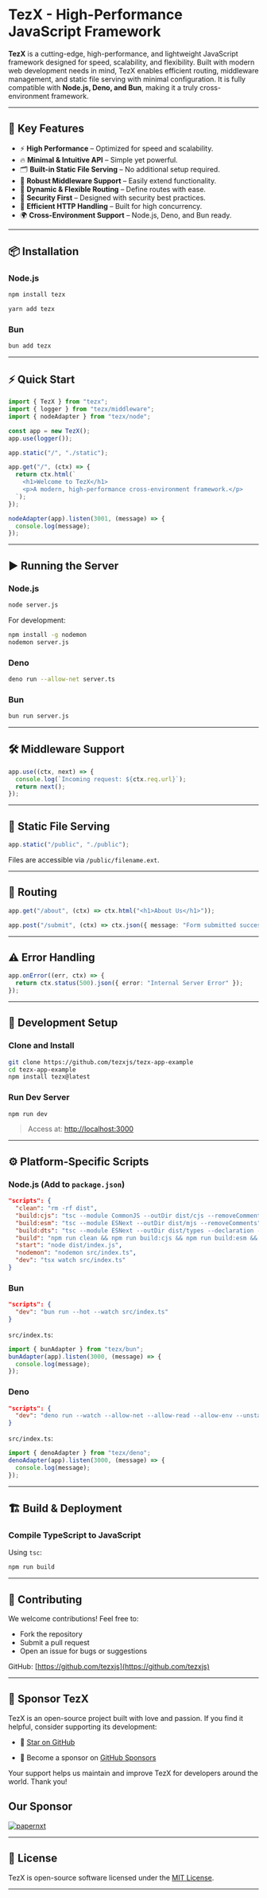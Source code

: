 # TezX - High-Performance JavaScript Framework

**TezX** is a cutting-edge, high-performance, and lightweight JavaScript framework designed for speed, scalability, and flexibility. Built with modern web development needs in mind, TezX enables efficient routing, middleware management, and static file serving with minimal configuration. It is fully compatible with **Node.js, Deno, and Bun**, making it a truly cross-environment framework.

---

## 🚀 Key Features

- ⚡ **High Performance** – Optimized for speed and scalability.
- 🔥 **Minimal & Intuitive API** – Simple yet powerful.
- 🗂️ **Built-in Static File Serving** – No additional setup required.
- 🔌 **Robust Middleware Support** – Easily extend functionality.
- 🧭 **Dynamic & Flexible Routing** – Define routes with ease.
- 🔐 **Security First** – Designed with security best practices.
- 📡 **Efficient HTTP Handling** – Built for high concurrency.
- 🌍 **Cross-Environment Support** – Node.js, Deno, and Bun ready.

---

## 📦 Installation

### Node.js

```bash
npm install tezx
```

```bash
yarn add tezx
````

### Bun

```bash
bun add tezx
```

<!--
### Deno

```ts
import { TezX } from "https://deno.land/x/tezx/mod.ts";
``` 
-->

---

## ⚡ Quick Start

```ts
import { TezX } from "tezx";
import { logger } from "tezx/middleware";
import { nodeAdapter } from "tezx/node";

const app = new TezX();
app.use(logger());

app.static("/", "./static");

app.get("/", (ctx) => {
  return ctx.html(`
    <h1>Welcome to TezX</h1>
    <p>A modern, high-performance cross-environment framework.</p>
  `);
});

nodeAdapter(app).listen(3001, (message) => {
  console.log(message);
});
```

---

## ▶ Running the Server

### Node.js

```bash
node server.js
```

For development:

```bash
npm install -g nodemon
nodemon server.js
```

### Deno

```bash
deno run --allow-net server.ts
```

### Bun

```bash
bun run server.js
```

---

## 🛠 Middleware Support

```ts
app.use((ctx, next) => {
  console.log(`Incoming request: ${ctx.req.url}`);
  return next();
});
```

---

## 📂 Static File Serving

```ts
app.static("/public", "./public");
```

Files are accessible via `/public/filename.ext`.

---

## 🔀 Routing

```ts
app.get("/about", (ctx) => ctx.html("<h1>About Us</h1>"));

app.post("/submit", (ctx) => ctx.json({ message: "Form submitted successfully" }));
```

---

## ⚠️ Error Handling

```ts
app.onError((err, ctx) => {
  return ctx.status(500).json({ error: "Internal Server Error" });
});
```

---

## 🧪 Development Setup

### Clone and Install

```bash
git clone https://github.com/tezxjs/tezx-app-example
cd tezx-app-example
npm install tezx@latest
```

### Run Dev Server

```bash
npm run dev
```

> Access at: [http://localhost:3000](http://localhost:3000)

---

## ⚙️ Platform-Specific Scripts

### Node.js (Add to `package.json`)

```json
"scripts": {
  "clean": "rm -rf dist",
  "build:cjs": "tsc --module CommonJS --outDir dist/cjs --removeComments",
  "build:esm": "tsc --module ESNext --outDir dist/mjs --removeComments",
  "build:dts": "tsc --module ESNext --outDir dist/types --declaration --emitDeclarationOnly",
  "build": "npm run clean && npm run build:cjs && npm run build:esm && npm run build:dts",
  "start": "node dist/index.js",
  "nodemon": "nodemon src/index.ts",
  "dev": "tsx watch src/index.ts"
}
```

### Bun

```json
"scripts": {
  "dev": "bun run --hot --watch src/index.ts"
}
```

`src/index.ts`:

```ts
import { bunAdapter } from "tezx/bun";
bunAdapter(app).listen(3000, (message) => {
  console.log(message);
});
```

### Deno

```json
"scripts": {
  "dev": "deno run --watch --allow-net --allow-read --allow-env --unstable-sloppy-imports src/index.ts"
}
```

`src/index.ts`:

```ts
import { denoAdapter } from "tezx/deno";
denoAdapter(app).listen(3000, (message) => {
  console.log(message);
});
```

---

## 🏗 Build & Deployment

### Compile TypeScript to JavaScript

Using `tsc`:

```bash
npm run build
```

---

## 🤝 Contributing

We welcome contributions! Feel free to:

- Fork the repository
- Submit a pull request
- Open an issue for bugs or suggestions

GitHub: [https://github.com/tezxjs](https://github.com/tezxjs)

---

## 💖 Sponsor TezX

TezX is an open-source project built with love and passion. If you find it helpful, consider supporting its development:

- 🌟 [Star on GitHub](https://github.com/tezxjs/TezX)
<!-- - ☕ [Buy Me a Coffee](https://www.buymeacoffee.com/srakib17) -->
- 💸 Become a sponsor on [GitHub Sponsors](https://github.com/sponsors/srakib17)

Your support helps us maintain and improve TezX for developers around the world. Thank you!

## Our Sponsor

[![papernxt](https://papernxt.com/favicon.ico)](https://papernxt.com)

---

## 📜 License

TezX is open-source software licensed under the [MIT License](./LICENSE).

---
